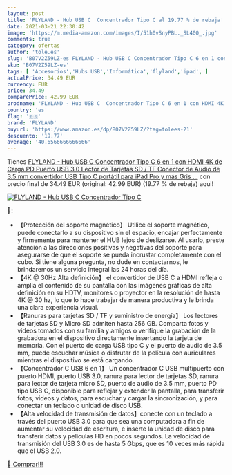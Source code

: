 ```yaml
---
layout: post
title: 'FLYLAND - Hub USB C  Concentrador Tipo C al 19.77 % de rebaja'
date: 2021-03-21 22:30:42
image: 'https://m.media-amazon.com/images/I/51h0vSnyPBL._SL400_.jpg'
comments: true
category: ofertas
author: 'tole.es'
slug: 'B07V2Z59LZ-es FLYLAND - Hub USB C Concentrador Tipo C 6 en 1 con HDMI 4K...'
sku: 'B07V2Z59LZ-es'
tags: [ 'Accesorios','Hubs USB','Informática','flyland','ipad', ]
actualPrice: 34.49 EUR
currency: EUR
price: 34.49
comparePrice: 42.99 EUR
prodname: 'FLYLAND - Hub USB C  Concentrador Tipo C 6 en 1 con HDMI 4K  de Carga PD  Puerto USB 3.0  Lector de Tarjetas SD / TF  Conector de Audio de 3.5 mm  convertidor USB Tipo C portátil para iPad Pro y más  Gris …'
country: 'es'
flag: '🇪🇸'
brand: 'FLYLAND'
buyurl: 'https://www.amazon.es/dp/B07V2Z59LZ/?tag=tolees-21'
descuento: '19.77'
average: '40.6566666666666'
---
```


Tienes [FLYLAND - Hub USB C  Concentrador Tipo C 6 en 1 con HDMI 4K  de Carga PD  Puerto USB 3.0  Lector de Tarjetas SD / TF  Conector de Audio de 3.5 mm  convertidor USB Tipo C portátil para iPad Pro y más  Gris …](https://www.amazon.es/dp/B07V2Z59LZ/?tag=tolees-21) con precio final de  34.49 EUR (original: 42.99 EUR) (19.77 %  de rebaja) aqui!

[![FLYLAND - Hub USB C  Concentrador Tipo C](https://m.media-amazon.com/images/I/51h0vSnyPBL._SL400_.jpg)](https://www.amazon.es/dp/B07V2Z59LZ/?tag=tolees-21)

🔎:

- 【Protección del soporte magnético】 Utilice el soporte magnético, puede conectarlo a su dispositivo sin el espacio, encajar perfectamente y firmemente para mantener el HUB lejos de deslizarse. Al usarlo, preste atención a las direcciones positivas y negativas del soporte para asegurarse de que el soporte se pueda incrustar completamente con el cubo. Si tiene alguna pregunta, no dude en contactarnos, le brindaremos un servicio integral las 24 horas del día.
- 【4K @ 30Hz Alta definición】 el convertidor de USB C a HDMI refleja o amplía el contenido de su pantalla con las imágenes gráficas de alta definición en su HDTV, monitores o proyector en la resolución de hasta 4K @ 30 hz, lo que lo hace trabajar de manera productiva y le brinda una clara experiencia visual.
- 【Ranuras para tarjetas SD / TF y suministro de energía】 Los lectores de tarjetas SD y Micro SD admiten hasta 256 GB. Comparta fotos y videos tomados con su familia y amigos o verifique la grabación de la grabadora en el dispositivo directamente insertando la tarjeta de memoria. Con el puerto de carga USB tipo C y el puerto de audio de 3.5 mm, puede escuchar música o disfrutar de la película con auriculares mientras el dispositivo se está cargando.
- 【Concentrador C USB 6 en 1】 Un concentrador C USB multipuerto con puerto HDMI, puerto USB 3.0, ranura para lector de tarjetas SD, ranura para lector de tarjeta micro SD, puerto de audio de 3.5 mm, puerto PD tipo USB C, disponible para reflejar y extender la pantalla, para transferir fotos, videos y datos, para escuchar y cargar la sincronización, y para conectar un teclado o unidad de disco USB.
- 【Alta velocidad de transmisión de datos】conecte con un teclado a través del puerto USB 3.0 para que sea una computadora a fin de aumentar su velocidad de escritura, e inserte la unidad de disco para transferir datos y películas HD en pocos segundos. La velocidad de transmisión del USB 3.0 es de hasta 5 Gbps, que es 10 veces más rápida que el USB 2.0.

[🛒 Comprar!!!](https://www.amazon.es/dp/B07V2Z59LZ/?tag=tolees-21)
